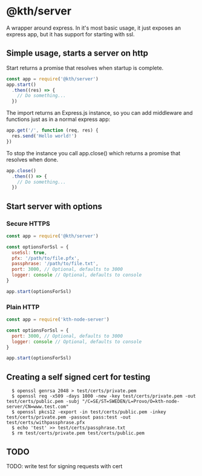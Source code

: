 # @kth/server

A wrapper around express.
In it's most basic usage, it just exposes an express app, but it has support for starting with ssl.

## Simple usage, starts a server on http

Start returns a promise that resolves when startup is complete.

```JavaScript
const app = require('@kth/server')
app.start()
  .then((res) => {
    // Do something...
  })
```

The import returns an Express.js instance, so you can add middleware and functions just as in a normal express app:

```JavaScript
app.get('/', function (req, res) {
  res.send('Hello world!')
})
```

To stop the instance you call app.close() which returns a promise that resolves when done.

```JavaScript
app.close()
  .then(() => {
    // Do something...
  })
```

## Start server with options

### Secure HTTPS

```JavaScript
const app = require('@kth/server')

const optionsForSsl = {
  useSsl: true,
  pfx: '/path/to/file.pfx',
  passphrase: '/path/to/file.txt',
  port: 3000, // Optional, defaults to 3000
  logger: console // Optional, defaults to console
}

app.start(optionsForSsl)
```

### Plain HTTP

```JavaScript
const app = require('kth-node-server')

const optionsForSsl = {
  port: 3000, // Optional, defaults to 3000
  logger: console // Optional, defaults to console
}

app.start(optionsForSsl)
```

## Creating a self signed cert for testing

```
  $ openssl genrsa 2048 > test/certs/private.pem
  $ openssl req -x509 -days 1000 -new -key test/certs/private.pem -out test/certs/public.pem -subj "/C=SE/ST=SWEDEN/L=Provo/O=kth-node-server/CN=www.test.com"
  $ openssl pkcs12 -export -in test/certs/public.pem -inkey test/certs/private.pem -passout pass:test -out test/certs/withpassphrase.pfx
  $ echo 'test' >> test/certs/passphrase.txt
  $ rm test/certs/private.pem test/certs/public.pem
```

## TODO

TODO: write test for signing requests with cert
